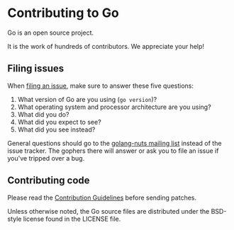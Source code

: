 # Contributing to Go

Go is an open source project.

It is the work of hundreds of contributors. We appreciate your help!

## Filing issues

When [filing an issue](https://golang.org/issue/new), make sure to answer these
five questions:

1. What version of Go are you using (`go version`)?
2. What operating system and processor architecture are you using?
3. What did you do?
4. What did you expect to see?
5. What did you see instead?

General questions should go to the
[golang-nuts mailing list](https://groups.google.com/group/golang-nuts) instead
of the issue tracker. The gophers there will answer or ask you to file an issue
if you've tripped over a bug.

## Contributing code

Please read the
[Contribution Guidelines](https://golang.org/doc/contribute.html) before sending
patches.

Unless otherwise noted, the Go source files are distributed under the BSD-style
license found in the LICENSE file.
